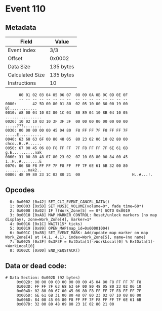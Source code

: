 # Event 110

## Metadata

| Field           | Value     |
|-----------------|-----------|
| Event Index     | 3/3       |
| Offset          | 0x0002    |
| Data Size       | 135 bytes |
| Calculated Size | 135 bytes |
| Instructions    | 10        |

```
      00 01 02 03 04 05 06 07  08 09 0A 0B 0C 0D 0E 0F
      -- -- -- -- -- -- -- --  -- -- -- -- -- -- -- --
0000:       42 5D 00 80 01 80  02 05 10 00 80 00 19 00    B]............
0010: A8 00 04 10 02 80 1C 03  80 89 04 10 8B 04 10 05  ................
0020: 10 02 10 03 10 3F 3F 3F  00 00 00 00 00 00 00 00  .....???........
0030: 00 00 00 00 00 45 04 80  F8 FF FF 7F F8 FF FF 7F  .....E..........
0040: 63 68 63 6F 00 80 48 05  80 23 02 06 10 02 80 00  chco..H..#......
0050: 67 00 45 06 80 F8 FF FF  7F F8 FF FF 7F 6E 61 6B  g.E..........nak
0060: 31 00 80 48 07 80 23 02  07 10 08 80 00 84 00 45  1..H..#........E
0070: 06 80 F8 FF FF 7F F8 FF  FF 7F 6E 61 6B 32 00 80  ..........nak2..
0080: 48 09 80 23 1C 02 80 21  00                       H..#...!.       
```

## Opcodes

```
  0: 0x0002 [0x42] SET_CLI_EVENT_CANCEL_DATA()
  1: 0x0003 [0x5D] SET_MUSIC_VOLUME(volume=0*, fade_time=60*)
  2: 0x0008 [0x02] IF !(Work_Zone[5] == 0*) GOTO 0x0019
  3: 0x0010 [0xA8] MAP_MARKER_CONTROL: Reset/unlock markers (no map display), zone=Work_Zone[4], marker=1*
  4: 0x0016 [0x1C] WAIT(15* ticks)
  5: 0x0019 [0x89] OPEN_MAP(map_id=0x00001004)
  6: 0x001C [0x8B] SET_EVENT_MARK: Add/update map marker on map Work_Zone[4] at (4.1, 4.1), index=Work_Zone[5], name=(no name)
  7: 0x0025 [0x3F] 0x3F3F = ExtData[1]->WorkLocal[0] % ExtData[1]->WorkLocal[0]
  8: 0x002C [0x00] END_REQSTACK()
```

## Data or dead code:

```
# Data Section: 0x002D (92 bytes)
     0x002D: 00 00 00 00 00 00 00 00 45 04 80 F8 FF FF 7F F8
     0x003D: FF FF 7F 63 68 63 6F 00 80 48 05 80 23 02 06 10
     0x004D: 02 80 00 67 00 45 06 80 F8 FF FF 7F F8 FF FF 7F
     0x005D: 6E 61 6B 31 00 80 48 07 80 23 02 07 10 08 80 00
     0x006D: 84 00 45 06 80 F8 FF FF 7F F8 FF FF 7F 6E 61 6B
     0x007D: 32 00 80 48 09 80 23 1C 02 80 21 00
```